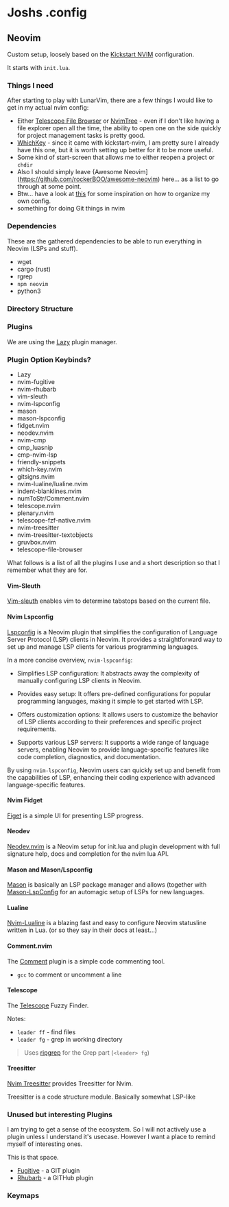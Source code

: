 # Joshs .config

## Neovim

Custom setup, loosely based on the [Kickstart NVIM](https://github.com/nvim-lua/kickstart.nvim) configuration.

It starts with `init.lua`.


### Things I need

After starting to play with LunarVim, there are a few things I would like to get in my actual nvim config:

* Either [Telescope File Browser](https://github.com/nvim-telescope/telescope-file-browser.nvim) or [NvimTree](https://github.com/nvim-tree/nvim-tree.lua) - even if I don't like having a file explorer open all the time, the ability to open one on the side quickly for project management tasks is pretty good.
* [WhichKey](https://github.com/folke/which-key.nvim) - since it came with kickstart-nvim, I am pretty sure I already have this one, but it is worth setting up better for it to be more useful.
* Some kind of start-screen that allows me to either reopen a project or `chdir`
* Also I should simply leave {Awesome Neovim](https://github.com/rockerBOO/awesome-neovim) here... as a list to go through at some point.
* Btw... have a look at [this](https://github.com/LunarVim/Launch.nvim/tree/master) for some inspiration on how to organize my own config.
* something for doing Git things in nvim


### Dependencies

These are the gathered dependencies to be able to run everything in Neovim (LSPs and stuff).

* wget
* cargo (rust)
* rgrep
* `npm neovim`
* python3


### Directory Structure

### Plugins

We are using the [Lazy](https://github.com/folke/lazy.nvim) plugin manager.


### Plugin Option Keybinds?

- Lazy
- nvim-fugitive
- nvim-rhubarb
- vim-sleuth
- nvim-lspconfig
- mason
- mason-lspconfig
- fidget.nvim
- neodev.nvim
- nvim-cmp
- cmp_luasnip
- cmp-nvim-lsp
- friendly-snippets
- which-key.nvim
- gitsigns.nvim
- nvim-lualine/lualine.nvim
- indent-blanklines.nvim
- numToStr/Comment.nvim
- telescope.nvim
- plenary.nvim
- telescope-fzf-native.nvim
- nvim-treesitter
- nvim-treesitter-textobjects
- gruvbox.nvim
- telescope-file-browser


What follows is a list of all the plugins I use and a short description so that I remember what they are for.

#### Vim-Sleuth

[Vim-sleuth](https://github.com/tpope/vim-sleuth) enables vim to determine tabstops based on the current file.


#### Nvim Lspconfig

[Lspconfig](https://github.com/neovim/nvim-lspconfig) is a Neovim plugin that simplifies the configuration of Language Server Protocol (LSP) clients in Neovim. It provides a straightforward way to set up and manage LSP clients for various programming languages.

In a more concise overview, `nvim-lspconfig`:

- Simplifies LSP configuration: It abstracts away the complexity of manually configuring LSP clients in Neovim.

- Provides easy setup: It offers pre-defined configurations for popular programming languages, making it simple to get started with LSP.

- Offers customization options: It allows users to customize the behavior of LSP clients according to their preferences and specific project requirements.

- Supports various LSP servers: It supports a wide range of language servers, enabling Neovim to provide language-specific features like code completion, diagnostics, and documentation.

By using `nvim-lspconfig`, Neovim users can quickly set up and benefit from the capabilities of LSP, enhancing their coding experience with advanced language-specific features.


#### Nvim Fidget

[Figet](https://github.com/j-hui/fidget.nvim) is a simple UI for presenting LSP progress.


#### Neodev

[Neodev.nvim](https://github.com/folke/neodev.nvim) is a Neovim setup for init.lua and plugin development with full signature help, docs and completion for the nvim lua API.

#### Mason and Mason/Lspconfig

[Mason](https://github.com/williamboman/mason.nvim) is basically an LSP package manager and allows (together with [Mason-LspConfig](https://github.com/williamboman/mason-lspconfig.nvim) for an automagic setup of LSPs for new languages.


#### Lualine

[Nvim-Lualine](https://github.com/nvim-lualine/lualine.nvim) is a blazing fast and easy to configure Neovim statusline written in Lua. (or so they say in their docs at least...)


#### Comment.nvim

The [Comment](https://github.com/numToStr/Comment.nvim) plugin is a simple code commenting tool.

* `gcc` to comment or uncomment a line


#### Telescope

The [Telescope](https://github.com/nvim-telescope/telescope.nvim) Fuzzy Finder.

Notes:

 - `leader ff` - find files
 - `leader fg` - grep in working directory

> Uses [ripgrep](https://github.com/BurntSushi/ripgrep#installation) for the Grep part (`<leader> fg`)

#### Treesitter

[Nvim Treesitter](https://github.com/nvim-treesitter/nvim-treesitter) provides Treesitter for Nvim.

Treesitter is a code structure module. Basically somewhat LSP-like


### Unused but interesting Plugins

I am trying to get a sense of the ecosystem. So I will not actively use a plugin unless I understand it's usecase. However I want a place to remind myself of interesting ones.

This is that space.

* [Fugitive](https://github.com/tpope/vim-fugitive) - a GIT plugin
* [Rhubarb](https://github.com/tpope/vim-rhubarb) - a GITHub plugin


### Keymaps



